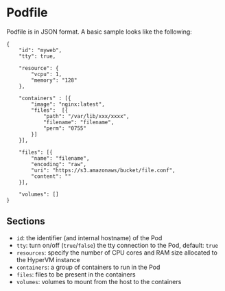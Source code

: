 # Podfile

Podfile is in JSON format. A basic sample looks like the following:

    {
        "id": "myweb",
        "tty": true,

        "resource": {
            "vcpu": 1,
            "memory": "128"
        },

        "containers" : [{
            "image": "nginx:latest",
            "files":  [{
	            "path": "/var/lib/xxx/xxxx",
	            "filename": "filename",
	            "perm": "0755"
	        }]
        }],

        "files": [{
	        "name": "filename",
	        "encoding": "raw",
	        "uri": "https://s3.amazonaws/bucket/file.conf",
	        "content": ""
	    }],

        "volumes": []
    }

## Sections

- `id`: the identifier (and internal hostname) of the Pod
- `tty`: turn on/off (`true`/`false`) the tty connection to the Pod, default: `true`
- `resources`: specify the number of CPU cores and RAM size allocated to the HyperVM instance
- `containers`: a group of containers to run in the Pod
- `files`: files to be present in the containers
- `volumes`: volumes to mount from the host to the containers




